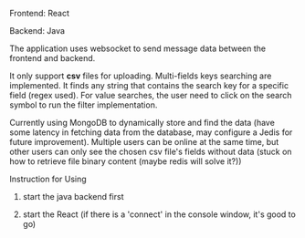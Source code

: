 Frontend: React

Backend: Java

The application uses websocket to send message data between the frontend and backend.

It only support **csv** files for uploading. Multi-fields keys searching are implemented. It finds any string that contains the search key for a specific field (regex used). For value searches, the user need to click on the search symbol to run the filter implementation.

Currently using MongoDB to dynamically store and find the data (have some latency in fetching data from the database, may configure a Jedis for future improvement). Multiple users can be online at the same time, but other users can only see the chosen csv file's fields without data (stuck on how to retrieve file binary content (maybe redis will solve it?))

Instruction for Using

1. start the java backend first

2. start the React (if there is a 'connect' in the console window, it's good to go)

